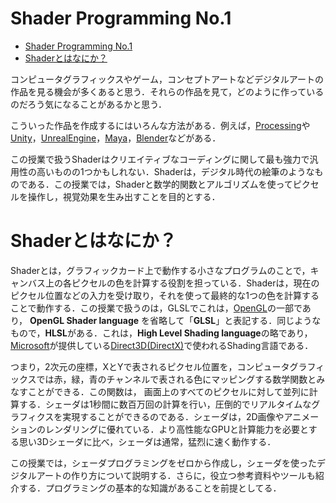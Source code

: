 # Shader Programming No.1

<!-- TOC -->

- [Shader Programming No.1](#shader-programming-no1)
- [Shaderとはなにか？](#shaderとはなにか)

<!-- /TOC -->

<script async src="https://cdnjs.cloudflare.com/ajax/libs/mathjax/2.7.0/MathJax.js?config=TeX-AMS_CHTML"></script>
<script type="text/x-mathjax-config">
 MathJax.Hub.Config({
 tex2jax: {
 inlineMath: [["\\(","\\)"] ],
 displayMath: [ ['$$','$$'], ["\\[","\\]"] ]
 }
 });
</script>

コンピュータグラフィックスやゲーム，コンセプトアートなどデジタルアートの作品を見る機会が多くあると思う．それらの作品を見て，どのように作っているのだろう気になることがあるかと思う．

こういった作品を作成するにはいろんな方法がある．例えば，[Processing](https://processing.org/ )や[Unity](https://unity.com/ )，[UnrealEngine](https://www.unrealengine.com/ )，[Maya](https://www.autodesk.co.jp/products/maya/overview?term=1-YEAR&tab=subscription )，[Blender](https://www.blender.org/ )などがある．

この授業で扱うShaderはクリエイティブなコーディングに関して最も強力で汎用性の高いものの1つかもしれない．Shaderは，デジタル時代の絵筆のようなものである．この授業では，Shaderと数学的関数とアルゴリズムを使ってピクセルを操作し，視覚効果を生み出すことを目的とする．



# Shaderとはなにか？

Shaderとは，グラフィックカード上で動作する小さなプログラムのことで，キャンバス上の各ピクセルの色を計算する役割を担っている．Shaderは，現在のピクセル位置などの入力を受け取り，それを使って最終的な1つの色を計算することで動作する．この授業で扱うのは，GLSLでこれは，[OpenGL](https://www.opengl.org/ )の一部であり， **OpenGL Shader language** を省略して「**GLSL**」と表記する．同じようなもので，**HLSL**がある．これは，**High Level Shading language**の略であり，[Microsoft](https://www.microsoft.com/ )が提供している[Direct3D(DirectX)](https://visualstudio.microsoft.com/ja/vs/features/directx-game-dev/ )で使われるShading言語である．

つまり，2次元の座標，XとYで表されるピクセル位置を，コンピュータグラフィックスでは赤，緑，青のチャンネルで表される色にマッピングする数学関数とみなすことができる．この関数は， 画面上のすべてのピクセルに対して並列に計算する．シェーダは1秒間に数百万回の計算を行い，圧倒的でリアルタイムなグラフィクスを実現することができるのである．シェーダは，2D画像やアニメーションのレンダリングに優れている．より高性能なGPUと計算能力を必要とする思い3Dシェーダに比べ，シェーダは通常，猛烈に速く動作する．

この授業では，シェーダプログラミングをゼロから作成し，シェーダを使ったデジタルアートの作り方について説明する．さらに，役立つ参考資料やツールも紹介する．プログラミングの基本的な知識があることを前提としてる．